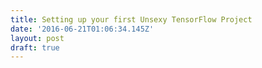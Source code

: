 ```yaml
---
title: Setting up your first Unsexy TensorFlow Project
date: '2016-06-21T01:06:34.145Z'
layout: post
draft: true
---
```

